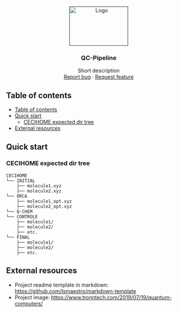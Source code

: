 <p align="center">
  <a href="">
    <img src="https://www.tronntech.com/wp-content/uploads/2019/06/Quantum_Physics_featured.jpg" alt="Logo" width=160 height=107>
  </a>

  <h3 align="center">QC-Pipeline</h3>

  <p align="center">
    Short description
    <br>
    <a href="https://github.com/hexosphere/qc-pipeline/issues/new?template=bug.md">Report bug</a>
    ·
    <a href="https://github.com/hexosphere/qc-pipeline/issues/new?template=feature.md&labels=feature">Request feature</a>
  </p>
</p>


## Table of contents

- [Table of contents](#table-of-contents)
- [Quick start](#quick-start)
  - [CECIHOME expected dir tree](#cecihome-expected-dir-tree)
- [External resources](#external-resources)


## Quick start

### CECIHOME expected dir tree

```text
CECIHOME
└── INITIAL
    ├── molecule1.xyz
    ├── molecule2.xyz
└── ORCA
    ├── molecule1_opt.xyz
    ├── molecule2_opt.xyz
└── Q-CHEM
└── CONTROLE
    ├── molecule1/
    ├── molecule2/
    ├── etc.
└── FINAL
    ├── molecule1/
    ├── molecule2/
    ├── etc.
```


## External resources

- Project readme template in markdown: https://github.com/Ismaestro/markdown-template
- Project image: https://www.tronntech.com/2019/07/19/quantum-computers/

